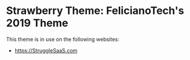 # Strawberry Theme: FelicianoTech's 2019 Theme

This theme is in use on the following websites:
- https://StruggleSaaS.com

